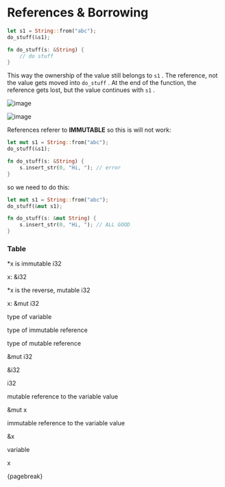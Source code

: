 # References & Borrowing

```rust
let s1 = String::from("abc");
do_stuff(&s1);

fn do_stuff(s: &String) {
	// do stuff
}
```

This way the ownership of the value still belongs to `s1` . The reference, not the value gets moved into `do_stuff` . At the end of the function, the reference gets lost, but the value continues with `s1` .

![image](https://res.craft.do/user/full/3120da64-5cee-db1f-837f-1804f348eae7/A04DF607-8CB6-44B7-8945-1AEA611EB238_2/6t8KG2bgCN0oPKQyPfsMWkZeqrDVKdIy4lrBFRmHuycz/Screenshot%202022-03-26%20at%2014.16.45.png)

![image](https://res.craft.do/user/full/3120da64-5cee-db1f-837f-1804f348eae7/EDDBFA42-3434-44D6-8C57-9143E3034466_2/KoxHopUi9azs6QGfilY1u8cyiZGywOeTmlCx4UfksI8z/Screenshot%202022-03-26%20at%2014.17.23.png)

References referer to **IMMUTABLE** so this is will not work:

```rust
let mut s1 = String::from("abc");
do_stuff(&s1);

fn do_stuff(s: &String) {
	s.insert_str(0, "Hi, "); // error
}
```


so we need to do this:

```rust
let mut s1 = String::from("abc");
do_stuff(&mut s1);

fn do_stuff(s: &mut String) {
	s.insert_str(0, "Hi, "); // ALL GOOD
}
```


### Table


*x is immutable i32

x: &i32

*x is the reverse, mutable i32

x: &mut i32

type of variable

type of immutable reference

type of mutable reference

&mut i32

&i32

i32

mutable reference to the variable value

&mut x

immutable reference to the variable value

&x

variable

x

{pagebreak}
